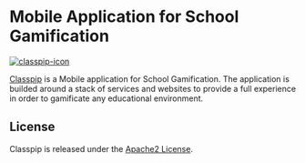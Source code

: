 # Mobile Application for School Gamification

[![classpip-icon](https://github.com/classpip/classpip/raw/master/resources/icontext-land.png)](https://www.classpip.com/)

[Classpip](https://www.classpip.com) is a Mobile application for School Gamification. The application is builded around a stack of services and websites to provide a full experience in order to gamificate any educational environment.

## License

Classpip is released under the [Apache2 License](https://github.com/classpip/classpip-mobile/blob/master/LICENSE).
